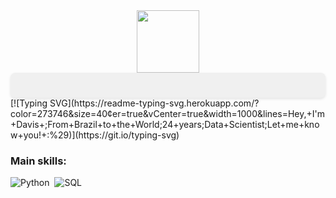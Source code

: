 <div id="header" align="center">
  <img src="https://media.giphy.com/media/M9gbBd9nbDrOTu1Mqx/giphy.gif" width="100"/>
</div>
  <div style="background-color: #f0f0f0; /* Cor de fundo */
                 padding: 20px; /* Espaçamento interno */
                 border-radius: 8px; /* Bordas arredondadas */
                 box-shadow: 0 2px 4px rgba(0, 0, 0, 0.1); /* Sombra */">
        <!-- Seu conteúdo aqui -->
    </div>
[![Typing SVG](https://readme-typing-svg.herokuapp.com/?color=273746&size=40&center=true&vCenter=true&width=1000&lines=Hey,+I'm+Davis+;From+Brazil+to+the+World;24+years;Data+Scientist;Let+me+know+you!+:%29)](https://git.io/typing-svg)

### Main skills:
![Python](https://img.shields.io/badge/Python-14354C?style=for-the-badge&logo=python&logoColor=white)&nbsp;
![SQL](https://img.shields.io/badge/-SQL-0D1117?style=for-the-badge&logo=sql&labelColor=0D1117)&nbsp;
